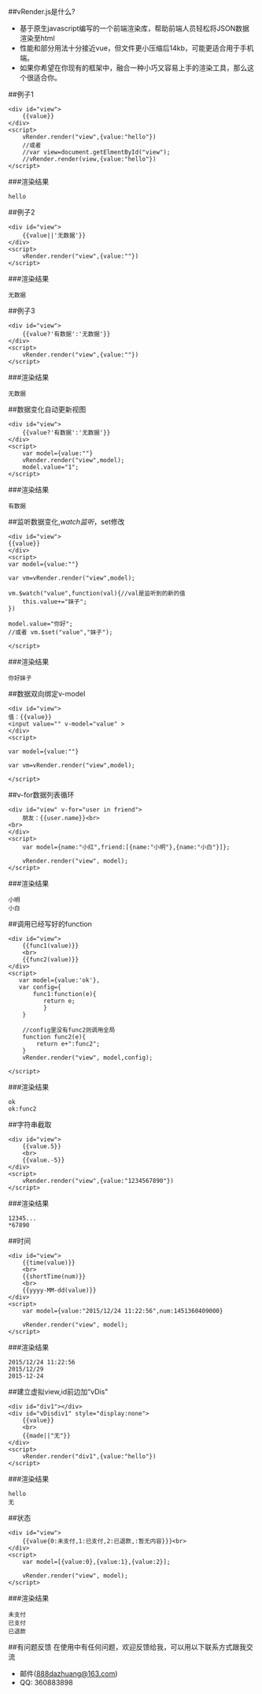 
##vRender.js是什么?
* 基于原生javascript编写的一个前端渲染库，帮助前端人员轻松将JSON数据渲染至html<br>
* 性能和部分用法十分接近vue，但文件更小压缩后14kb，可能更适合用于手机端。
* 如果你希望在你现有的框架中，融合一种小巧又容易上手的渲染工具，那么这个很适合你。

##例子1

```code
<div id="view">
    {{value}}
</div>
<script>
    vRender.render("view",{value:"hello"})
    //或者
    //var view=document.getElmentById("view");
    //vRender.render(view,{value:"hello"})
</script>
```
###渲染结果
```code
hello
```
##例子2

```code
<div id="view">
    {{value||'无数据'}}
</div>
<script>
    vRender.render("view",{value:""})
</script>
```
###渲染结果
```code
无数据
```
##例子3

```code
<div id="view">
    {{value?'有数据':'无数据'}}
</div>
<script>
    vRender.render("view",{value:""})
</script>
```
###渲染结果
```code
无数据
```
##数据变化自动更新视图
```code
<div id="view">
    {{value?'有数据':'无数据'}}
</div>
<script>
    var model={value:""}
    vRender.render("view",model);
    model.value="1";
</script>
```
###渲染结果
```code
有数据
```
##监听数据变化,$watch监听，$set修改

```code
<div id="view">
{{value}}
</div>
<script>
var model={value:""}

var vm=vRender.render("view",model);

vm.$watch("value",function(val){//val是监听到的新的值
	this.value+="妹子";
})

model.value="你好";
//或者 vm.$set("value","妹子");

</script>
```
###渲染结果
```code
你好妹子
```
##数据双向绑定v-model

```code
<div id="view">
值：{{value}}
<input value="" v-model="value" >
</div>
<script>

var model={value:""}

var vm=vRender.render("view",model);

</script>
```
##v-for数据列表循环
```code
<div id="view" v-for="user in friend">
    朋友：{{user.name}}<br>
<br>
</div>
<script>
    var model={name:"小红",friend:[{name:"小明"},{name:"小白"}]};
    
    vRender.render("view", model);
</script>
```
###渲染结果
```code
小明
小白 
```

##调用已经写好的function

```code
<div id="view">
    {{func1(value)}}
    <br>
    {{func2(value)}}
</div>
<script>
   var model={value:'ok'},
   var config={
       func1:function(e){
          return e;
          }
    }
    
    //config里没有func2则调用全局
    function func2(e){
        return e+":func2";
    }
    vRender.render("view", model,config);
    
</script>
```
###渲染结果
```code
ok
ok:func2
```

##字符串截取

```code
<div id="view">
	{{value.5}}
    <br>
    {{value.-5}}
</div>
<script>
    vRender.render("view",{value:"1234567890"})
</script>
```
###渲染结果
```code
12345... 
*67890   
```
##时间

```code
<div id="view">
    {{time(value)}}
    <br>
    {{shortTime(num)}}
    <br>
    {{yyyy-MM-dd(value)}}
</div>
<script>
    var model={value:"2015/12/24 11:22:56",num:1451360409000}

    vRender.render("view", model);
</script>
```
###渲染结果
```code
2015/12/24 11:22:56 
2015/12/29
2015-12-24
```

##建立虚拟view,id前边加“vDis"

```code
<div id="div1"></div>
<div id="vDisdiv1" style="display:none">
    {{value}}
    <br>
    {{made||"无"}}
</div>
<script>
    vRender.render("div1",{value:"hello"})
</script>
```
###渲染结果
```code
hello
无
```



##状态

```code
<div id="view">
    {{value{0:未支付,1:已支付,2:已退款,:暂无内容}}}<br>
</div>
<script>
    var model=[{value:0},{value:1},{value:2}];

    vRender.render("view", model);
</script>
```
###渲染结果
```code
未支付
已支付
已退款
```




##有问题反馈
在使用中有任何问题，欢迎反馈给我，可以用以下联系方式跟我交流

* 邮件(888dazhuang@163.com)
* QQ: 360883898





